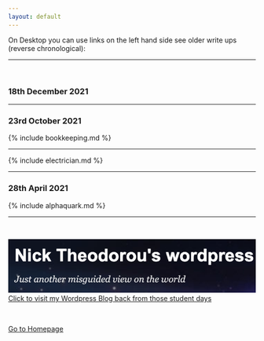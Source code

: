 ```yaml
---
layout: default
---
```


On Desktop you can use links on the left hand side see older write ups (reverse chronological):

***

<a id="test"> </a>
<br/>


### 18th December 2021

<!-- {% include stoptap.md %} -->

***

### 23rd October 2021

{% include bookkeeping.md %}

***

{% include electrician.md %}

***

### 28th April 2021 

<!-- ### Start included file -->

{% include alphaquark.md %}

<!-- ### End included file -->

***

<br/>

![](./assets/img/wpress.png) <br/>
<a href="https://nicktheodorou.wordpress.com/" target="_blank"> Click to visit my Wordpress Blog back from those student days</a>

<br/>

[Go to Homepage](https://nikipedia.xyz/)